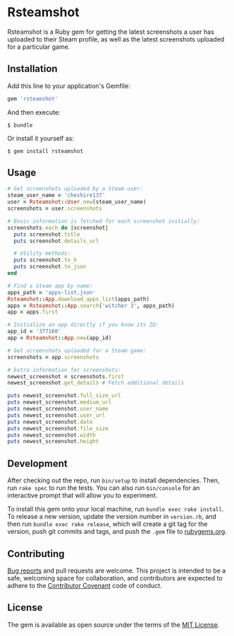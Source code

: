 # Rsteamshot

Rsteamshot is a Ruby gem for getting the latest screenshots a user has uploaded to their Steam profile, as well as the latest screenshots uploaded for a particular game.

## Installation

Add this line to your application's Gemfile:

```ruby
gem 'rsteamshot'
```

And then execute:

    $ bundle

Or install it yourself as:

    $ gem install rsteamshot

## Usage

```ruby
# Get screenshots uploaded by a Steam user:
steam_user_name = 'cheshire137'
user = Rsteamshot::User.new(steam_user_name)
screenshots = user.screenshots

# Basic information is fetched for each screenshot initially:
screenshots.each do |screenshot|
  puts screenshot.title
  puts screenshot.details_url

  # Utility methods:
  puts screenshot.to_h
  puts screenshot.to_json
end

# Find a Steam app by name:
apps_path = 'apps-list.json'
Rsteamshot::App.download_apps_list(apps_path)
apps = Rsteamshot::App.search('witcher 3', apps_path)
app = apps.first

# Initialize an app directly if you know its ID:
app_id = '377160'
app = Rsteamshot::App.new(app_id)

# Get screenshots uploaded for a Steam game:
screenshots = app.screenshots

# Extra information for screenshots:
newest_screenshot = screenshots.first
newest_screenshot.get_details # Fetch additional details

puts newest_screenshot.full_size_url
puts newest_screenshot.medium_url
puts newest_screenshot.user_name
puts newest_screenshot.user_url
puts newest_screenshot.date
puts newest_screenshot.file_size
puts newest_screenshot.width
puts newest_screenshot.height
```

## Development

After checking out the repo, run `bin/setup` to install dependencies. Then, run `rake spec` to run the tests. You can also run `bin/console` for an interactive prompt that will allow you to experiment.

To install this gem onto your local machine, run `bundle exec rake install`. To release a new version, update the version number in `version.rb`, and then run `bundle exec rake release`, which will create a git tag for the version, push git commits and tags, and push the `.gem` file to [rubygems.org](https://rubygems.org).

## Contributing

[Bug reports](https://github.com/cheshire137/rsteamshot/issues) and pull requests are welcome. This project is intended to be a safe, welcoming space for collaboration, and contributors are expected to adhere to the [Contributor Covenant](http://contributor-covenant.org) code of conduct.

## License

The gem is available as open source under the terms of the [MIT License](http://opensource.org/licenses/MIT).
